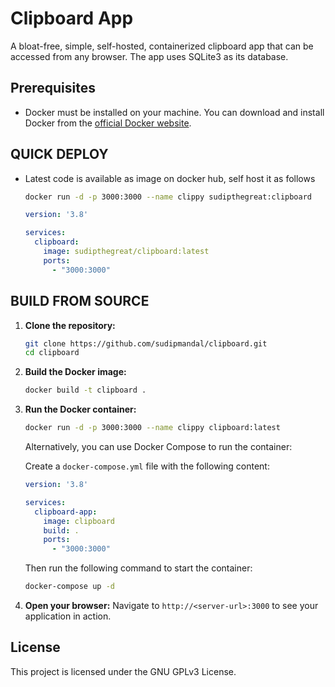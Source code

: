 # Clipboard App

A bloat-free, simple, self-hosted, containerized clipboard app that can be accessed from any browser. The app uses SQLite3 as its database.

## Prerequisites

- Docker must be installed on your machine. You can download and install Docker from the [official Docker website](https://www.docker.com/get-started).

## QUICK DEPLOY
- Latest code is available as image on docker hub, self host it as follows

   ```bash
   docker run -d -p 3000:3000 --name clippy sudipthegreat:clipboard
   ```

   
   ```yaml
   version: '3.8'

   services:
     clipboard:
       image: sudipthegreat/clipboard:latest
       ports:
         - "3000:3000"
   ```

## BUILD FROM SOURCE

1. **Clone the repository:**
   ```bash
   git clone https://github.com/sudipmandal/clipboard.git
   cd clipboard
   ```

2. **Build the Docker image:**
   ```bash
   docker build -t clipboard .
   ```

3. **Run the Docker container:**
   ```bash
   docker run -d -p 3000:3000 --name clippy clipboard:latest
   ```

   Alternatively, you can use Docker Compose to run the container:

   Create a `docker-compose.yml` file with the following content:

   ```yaml
   version: '3.8'

   services:
     clipboard-app:
       image: clipboard
       build: .
       ports:
         - "3000:3000"
   ```

   Then run the following command to start the container:
   ```bash
   docker-compose up -d
   ```

4. **Open your browser:**
   Navigate to `http://<server-url>:3000` to see your application in action.

## License

This project is licensed under the GNU GPLv3 License.